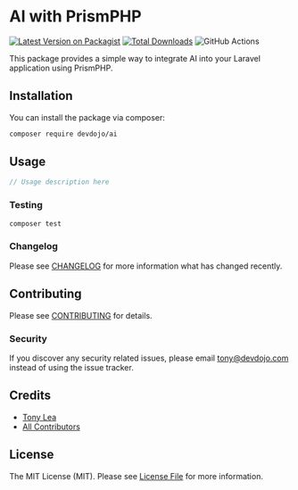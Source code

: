 # AI with PrismPHP

[![Latest Version on Packagist](https://img.shields.io/packagist/v/devdojo/ai.svg?style=flat-square)](https://packagist.org/packages/devdojo/ai)
[![Total Downloads](https://img.shields.io/packagist/dt/devdojo/ai.svg?style=flat-square)](https://packagist.org/packages/devdojo/ai)
![GitHub Actions](https://github.com/devdojo/ai/actions/workflows/main.yml/badge.svg)

This package provides a simple way to integrate AI into your Laravel application using PrismPHP.

## Installation

You can install the package via composer:

```bash
composer require devdojo/ai
```

## Usage

```php
// Usage description here
```

### Testing

```bash
composer test
```

### Changelog

Please see [CHANGELOG](CHANGELOG.md) for more information what has changed recently.

## Contributing

Please see [CONTRIBUTING](CONTRIBUTING.md) for details.

### Security

If you discover any security related issues, please email tony@devdojo.com instead of using the issue tracker.

## Credits

-   [Tony Lea](https://github.com/devdojo)
-   [All Contributors](../../contributors)

## License

The MIT License (MIT). Please see [License File](LICENSE.md) for more information.
